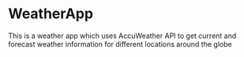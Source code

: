 # WeatherApp
This is a weather app which uses AccuWeather API to get current and forecast weather information for different locations around the globe
